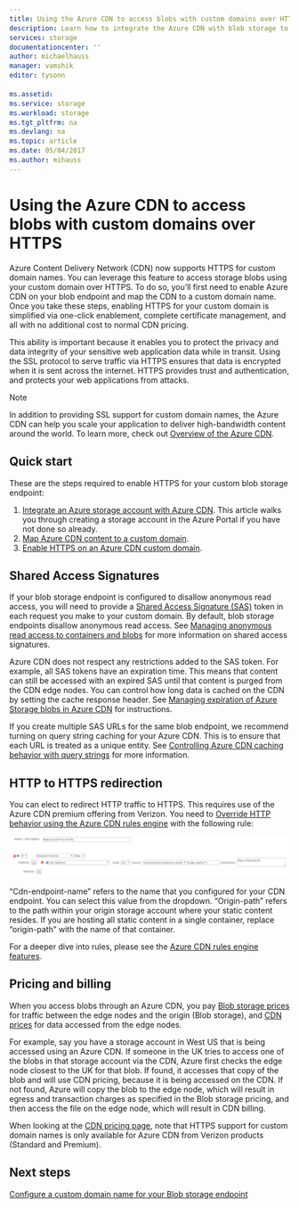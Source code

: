 ```yaml
---
title: Using the Azure CDN to access blobs with custom domains over HTTPS
description: Learn how to integrate the Azure CDN with blob storage to access blobs with custom domains over HTTPS
services: storage
documentationcenter: ''
author: michaelhauss
manager: vamshik
editor: tysonn

ms.assetid:
ms.service: storage
ms.workload: storage
ms.tgt_pltfrm: na
ms.devlang: na
ms.topic: article
ms.date: 05/04/2017
ms.author: mihauss
---
```

# Using the Azure CDN to access blobs with custom domains over HTTPS

Azure Content Delivery Network (CDN) now supports HTTPS for custom domain names.
You can leverage this feature to access storage blobs using your custom domain over HTTPS. To do so, you’ll first need to enable Azure CDN on your blob endpoint and map the CDN to a custom domain name. Once you
take these steps, enabling HTTPS for your custom domain is simplified via
one-click enablement, complete certificate management, and all with no
additional cost to normal CDN pricing.

This ability is important because it enables you to protect the privacy and data
integrity of your sensitive web application data while in transit. Using the SSL
protocol to serve traffic via HTTPS ensures that data is encrypted when it is
sent across the internet. HTTPS provides trust and authentication, and protects
your web applications from attacks.

> [!NOTE]
> In addition to providing SSL support for custom domain names, the Azure CDN can
> help you scale your application to deliver high-bandwidth content around the world.
> To learn more, check out [Overview of the Azure CDN](../../cdn/cdn-overview.md).
>
>

## Quick start

These are the steps required to enable HTTPS for your custom blob storage
endpoint:

1.  [Integrate an Azure storage account with Azure
    CDN](../../cdn/cdn-create-a-storage-account-with-cdn.md).
    This article walks you through creating a storage account in the Azure
    Portal if you have not done so already.
2.  [Map Azure CDN content to a custom
    domain](../../cdn/cdn-map-content-to-custom-domain.md).
3.  [Enable HTTPS on an Azure CDN custom
    domain](../../cdn/cdn-custom-ssl.md).

## Shared Access Signatures

If your blob storage endpoint is configured to disallow anonymous read access,
you will need to provide a [Shared Access Signature
(SAS)](../common/storage-dotnet-shared-access-signature-part-1.md?toc=%2fazure%2fstorage%2fblobs%2ftoc.json)
token in each request you make to your custom domain. By default, blob storage
endpoints disallow anonymous read access. See [Managing anonymous read access to
containers and
blobs](storage-manage-access-to-resources.md)
for more information on shared access signatures.

Azure CDN does not respect any restrictions added to the SAS token. For example,
all SAS tokens have an expiration time. This means that content can still be
accessed with an expired SAS until that content is purged from the CDN edge
nodes. You can control how long data is cached on the CDN by setting the cache
response header. See [Managing expiration of Azure Storage blobs in Azure
CDN](../../cdn/cdn-manage-expiration-of-blob-content.md)
for instructions.

If you create multiple SAS URLs for the same blob endpoint, we recommend turning
on query string caching for your Azure CDN. This is to ensure that each URL is
treated as a unique entity. See [Controlling Azure CDN caching behavior with
query strings](../../cdn/cdn-query-string.md) for
more information.

## HTTP to HTTPS redirection

You can elect to redirect HTTP traffic to HTTPS. This requires use of the Azure
CDN premium offering from Verizon. You need to [Override HTTP behavior using the
Azure CDN rules
engine](../../cdn/cdn-rules-engine.md) with the
following rule:

![](./media/storage-https-custom-domain-cdn/redirect-to-https.png)

“Cdn-endpoint-name” refers to the name that you configured for your CDN
endpoint. You can select this value from the dropdown. “Origin-path” refers to
the path within your origin storage account where your static content resides.
If you are hosting all static content in a single container, replace
“origin-path” with the name of that container.

For a deeper dive into rules, please see the [Azure CDN rules engine
features](../../cdn/cdn-rules-engine-reference-features.md).

## Pricing and billing

When you access blobs through an Azure CDN, you pay [Blob storage
prices](https://azure.microsoft.com/pricing/details/storage/blobs/) for
traffic between the edge nodes and the origin (Blob storage), and [CDN
prices](https://azure.microsoft.com/pricing/details/cdn/) for data
accessed from the edge nodes.

For example, say you have a storage account in West US that is being accessed
using an Azure CDN. If someone in the UK tries to access one of the blobs in
that storage account via the CDN, Azure first checks the edge node closest to
the UK for that blob. If found, it accesses that copy of the blob and will use
CDN pricing, because it is being accessed on the CDN. If not found, Azure will
copy the blob to the edge node, which will result in egress and transaction
charges as specified in the Blob storage pricing, and then access the file on
the edge node, which will result in CDN billing.

When looking at the [CDN pricing
page](https://azure.microsoft.com/pricing/details/cdn/), note that HTTPS
support for custom domain names is only available for Azure CDN from Verizon
products (Standard and Premium).

## Next steps

[Configure a custom domain name for your Blob storage endpoint](storage-custom-domain-name.md)
